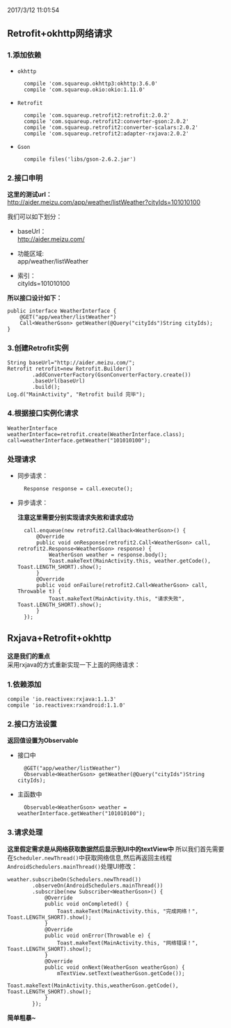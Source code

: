 2017/3/12 11:01:54 
## Retrofit+okhttp网络请求 ##

### 1.添加依赖 ###
- ```okhttp```

	    compile 'com.squareup.okhttp3:okhttp:3.6.0'
    	compile 'com.squareup.okio:okio:1.11.0'

- ```Retrofit```

		compile 'com.squareup.retrofit2:retrofit:2.0.2'
    	compile 'com.squareup.retrofit2:converter-gson:2.0.2'
    	compile 'com.squareup.retrofit2:converter-scalars:2.0.2'
    	compile 'com.squareup.retrofit2:adapter-rxjava:2.0.2'

- ```Gson```
 
		compile files('libs/gson-2.6.2.jar')

### 2.接口申明 ###

**这里的测试url：**   
http://aider.meizu.com/app/weather/listWeather?cityIds=101010100

我们可以如下划分：
   
- baseUrl：   
http://aider.meizu.com/

- 功能区域:   
app/weather/listWeather

- 索引：   
cityIds=101010100

**所以接口设计如下：**

	public interface WeatherInterface {
	    @GET("app/weather/listWeather")
	    Call<WeatherGson> getWeather(@Query("cityIds")String cityIds);
	}

### 3.创建Retrofit实例 ###

	String baseUrl="http://aider.meizu.com/";
    Retrofit retrofit=new Retrofit.Builder()
            .addConverterFactory(GsonConverterFactory.create())
            .baseUrl(baseUrl)
            .build();
    Log.d("MainActivity", "Retrofit build 完毕");

### 4.根据接口实例化请求 ###

    WeatherInterface weatherInterface=retrofit.create(WeatherInterface.class);
    call=weatherInterface.getWeather("101010100");

### 处理请求 ###

- 同步请求：

        Response response = call.execute();

- 异步请求：

	**注意这里需要分别实现请求失败和请求成功**

        call.enqueue(new retrofit2.Callback<WeatherGson>() {
            @Override
            public void onResponse(retrofit2.Call<WeatherGson> call, retrofit2.Response<WeatherGson> response) {
                WeatherGson weather = response.body();
                Toast.makeText(MainActivity.this, weather.getCode(), Toast.LENGTH_SHORT).show();
            }
            @Override
            public void onFailure(retrofit2.Call<WeatherGson> call, Throwable t) {
                Toast.makeText(MainActivity.this, "请求失败", Toast.LENGTH_SHORT).show();
            }
        });

## Rxjava+Retrofit+okhttp ##

**这是我们的重点**   
采用rxjava的方式重新实现一下上面的网络请求：

### 1.依赖添加 ###

    compile 'io.reactivex:rxjava:1.1.3'
    compile 'io.reactivex:rxandroid:1.1.0'


### 2.接口方法设置 ###

**返回值设置为Observable<GsonBean>**

- 接口中

		@GET("app/weather/listWeather")
    	Observable<WeatherGson> getWeather(@Query("cityIds")String cityIds);

- 主函数中

	    Observable<WeatherGson> weather = weatherInterface.getWeather("101010100");

### 3.请求处理 ###
**这里假定需求是从网络获取数据然后显示到UI中的textView中**
所以我们首先需要在```Scheduler.newThread()```中获取网络信息,然后再返回主线程```AndroidSchedulers.mainThread()```处理UI修改：

    weather.subscribeOn(Schedulers.newThread())
            .observeOn(AndroidSchedulers.mainThread())
            .subscribe(new Subscriber<WeatherGson>() {
                @Override
                public void onCompleted() {
                    Toast.makeText(MainActivity.this, "完成网络！", Toast.LENGTH_SHORT).show();
                }
                @Override
                public void onError(Throwable e) {
                    Toast.makeText(MainActivity.this, "网络错误！", Toast.LENGTH_SHORT).show();
                }
                @Override
                public void onNext(WeatherGson weatherGson) {
                    mTextView.setText(weatherGson.getCode());
                    Toast.makeText(MainActivity.this,weatherGson.getCode(), Toast.LENGTH_SHORT).show();
                }
            });

**简单粗暴~**



